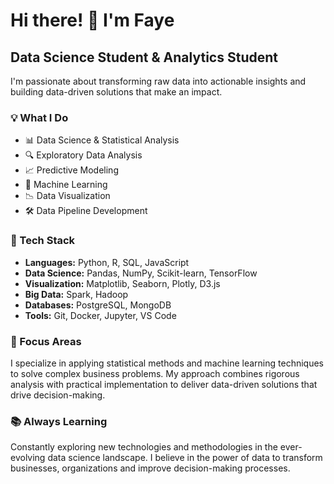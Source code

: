 # Hi there! 👋 I'm Faye

## Data Science Student & Analytics Student

I'm passionate about transforming raw data into actionable insights and building data-driven solutions that make an impact. 

### 💡 What I Do

- 📊 Data Science & Statistical Analysis
- 🔍 Exploratory Data Analysis
- 📈 Predictive Modeling
- 🤖 Machine Learning
- 📉 Data Visualization
- 🛠️ Data Pipeline Development

### 🔧 Tech Stack

- **Languages:** Python, R, SQL, JavaScript
- **Data Science:** Pandas, NumPy, Scikit-learn, TensorFlow
- **Visualization:** Matplotlib, Seaborn, Plotly, D3.js
- **Big Data:** Spark, Hadoop
- **Databases:** PostgreSQL, MongoDB
- **Tools:** Git, Docker, Jupyter, VS Code

### 🎯 Focus Areas

I specialize in applying statistical methods and machine learning techniques to solve complex business problems. My approach combines rigorous analysis with practical implementation to deliver data-driven solutions that drive decision-making.

### 📚 Always Learning

Constantly exploring new technologies and methodologies in the ever-evolving data science landscape. I believe in the power of data to transform businesses, organizations and improve decision-making processes.
